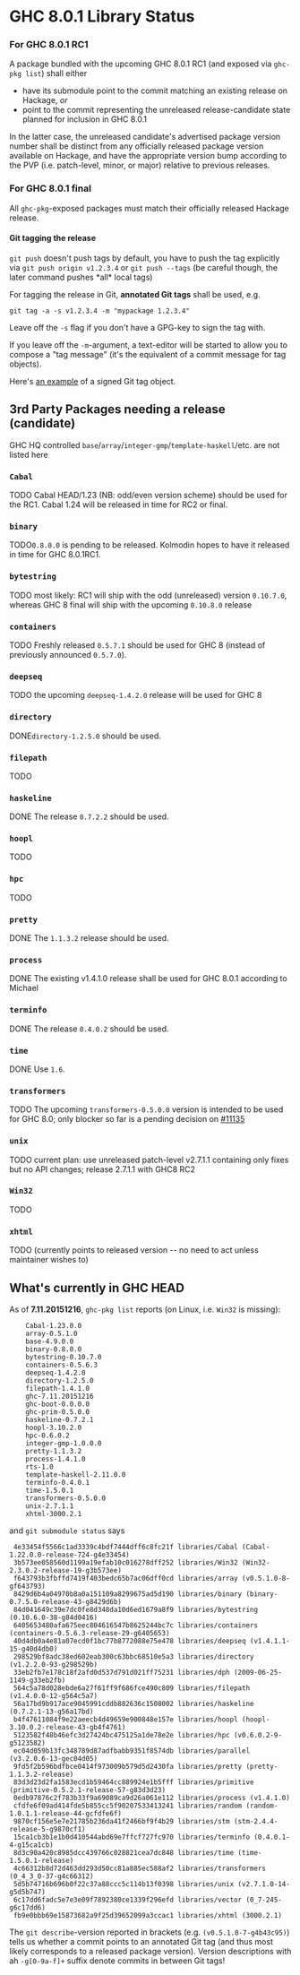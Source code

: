 # GHC 8.0.1 Library Status

### For GHC 8.0.1 RC1


A package bundled with the upcoming GHC 8.0.1 RC1 (and exposed via `ghc-pkg list`) shall either

- have its submodule point to the commit matching an existing release on Hackage, *or*
- point to the commit representing the unreleased release-candidate state planned for inclusion in GHC 8.0.1


In the latter case, the unreleased candidate's advertised package version number shall be distinct from any officially released package version available on Hackage, and have the appropriate version bump according to the PVP (i.e. patch-level, minor, or major) relative to previous releases.

### For GHC 8.0.1 final


All `ghc-pkg`-exposed packages must match their officially released Hackage release.

#### Git tagging the release

`git push` doesn't push tags by default, you have to push the tag explicitly via `git push origin v1.2.3.4` or `git push --tags` (be careful though, the later command pushes \*all\* local tags)


For tagging the release in Git, **annotated Git tags** shall be used, e.g.

```wiki
git tag -a -s v1.2.3.4 -m "mypackage 1.2.3.4"
```


Leave off the `-s` flag if you don't have a GPG-key to sign the tag with.


If you leave off the `-m`-argument, a text-editor will be started to allow you to compose a "tag message" (it's the equivalent of a commit message for tag objects).


Here's [ an example](https://git.haskell.org/packages/deepseq.git/tag/c32a156c8dafaea05e91563afe2f72ad3590f57b) of a signed Git tag object.

## 3rd Party Packages needing a release (candidate)


GHC HQ controlled `base`/`array`/`integer-gmp`/`template-haskell`/etc. are not listed here

### `Cabal`

[](http://hackage.haskell.org/package/Cabal)

TODO Cabal HEAD/1.23 (NB: odd/even version scheme) should be used for the RC1. Cabal 1.24 will be released in time for RC2 or final.

### `binary`

[](http://hackage.haskell.org/package/binary)

TODO`0.8.0.0` is pending to be released. Kolmodin hopes to have it released in time for GHC 8.0.1RC1.

### `bytestring`

[](http://hackage.haskell.org/package/bytestring)

TODO most likely: RC1 will ship with the odd (unreleased) version `0.10.7.0`, whereas GHC 8 final will ship with the upcoming `0.10.8.0` release

### `containers`

[](http://hackage.haskell.org/package/containers)

TODO Freshly released `0.5.7.1` should be used for GHC 8 (instead of previously announced `0.5.7.0`).

### `deepseq`

[](http://hackage.haskell.org/package/deepseq)

TODO the upcoming `deepseq-1.4.2.0` release will be used for GHC 8

### `directory`

[](http://hackage.haskell.org/package/directory)

DONE`directory-1.2.5.0` should be used.

### `filepath`

[](http://hackage.haskell.org/package/filepath)

TODO

### `haskeline`

[](http://hackage.haskell.org/package/haskeline)

DONE The release `0.7.2.2` should be used.

### `hoopl`

[](http://hackage.haskell.org/package/hoopl)

TODO

### `hpc`

[](http://hackage.haskell.org/package/hpc)

TODO

### `pretty`

[](http://hackage.haskell.org/package/pretty)

DONE The `1.1.3.2` release should be used.

### `process`

[](http://hackage.haskell.org/package/process)

DONE The existing v1.4.1.0 release shall be used for GHC 8.0.1 according to Michael

### `terminfo`

[](http://hackage.haskell.org/package/terminfo)

DONE The release `0.4.0.2` should be used.

### `time`

[](http://hackage.haskell.org/package/time)

DONE Use `1.6`.

### `transformers`

[](http://hackage.haskell.org/package/transformers)

TODO The upcoming `transformers-0.5.0.0` version is intended to be used for GHC 8.0; only blocker so far is a pending decision on [\#11135](https://gitlab.haskell.org//ghc/ghc/issues/11135)

### `unix`

[](http://hackage.haskell.org/package/unix)

TODO current plan: use unreleased patch-level v2.7.1.1 containing only fixes but no API changes; release 2.7.1.1 with GHC8 RC2

### `Win32`

[](http://hackage.haskell.org/package/Win32)

TODO

### `xhtml`

[](http://hackage.haskell.org/package/xhtml)

TODO (currently points to released version -- no need to act unless maintainer wishes to)

## What's currently in GHC HEAD


As of **7.11.20151216**, `ghc-pkg list` reports (on Linux, i.e. `Win32` is missing):

```wiki
    Cabal-1.23.0.0
    array-0.5.1.0
    base-4.9.0.0
    binary-0.8.0.0
    bytestring-0.10.7.0
    containers-0.5.6.3
    deepseq-1.4.2.0
    directory-1.2.5.0
    filepath-1.4.1.0
    ghc-7.11.20151216
    ghc-boot-0.0.0.0
    ghc-prim-0.5.0.0
    haskeline-0.7.2.1
    hoopl-3.10.2.0
    hpc-0.6.0.2
    integer-gmp-1.0.0.0
    pretty-1.1.3.2
    process-1.4.1.0
    rts-1.0
    template-haskell-2.11.0.0
    terminfo-0.4.0.1
    time-1.5.0.1
    transformers-0.5.0.0
    unix-2.7.1.1
    xhtml-3000.2.1
```


and `git submodule status` says

```wiki
 4e33454f5566c1ad3339c4bdf7444dff6c8fc21f libraries/Cabal (Cabal-1.22.0.0-release-724-g4e33454)
 3b573ee058560d1199a19efab10c016278dff252 libraries/Win32 (Win32-2.3.0.2-release-19-g3b573ee)
 f643793b3fbffd7419f403bedc65b7ac06dff0cd libraries/array (v0.5.1.0-8-gf643793)
 8429d6b4a04970b8a0a151109a8299675ad5d190 libraries/binary (binary-0.7.5.0-release-43-g8429d6b)
 84d041649c39e7dc0fe8d348da10d6ed1679a8f9 libraries/bytestring (0.10.6.0-38-g84d0416)
 6405653480afa675eec804616547b8625244bc7c libraries/containers (containers-0.5.6.3-release-29-g6405653)
 40d4db0a4e81a07ecd0f1bc77b8772088e75e478 libraries/deepseq (v1.4.1.1-15-g40d4db0)
 298529bf8adc38ed602eab300c63bbc68510e5a3 libraries/directory (v1.2.2.0-93-g298529b)
 33eb2fb7e178c18f2afd0d537d791d021ff75231 libraries/dph (2009-06-25-1149-g33eb2fb)
 564c5a78d028ebde6a27f61ff9f686fce490c809 libraries/filepath (v1.4.0.0-12-g564c5a7)
 56a17bd9b917ace9045991cddb882636c1508002 libraries/haskeline (0.7.2.1-13-g56a17bd)
 b4f47611084f9e22aeecb4d49659e900848e157e libraries/hoopl (hoopl-3.10.0.2-release-43-gb4f4761)
 5123582f48b46efc3d27424bc475125a1de78e2e libraries/hpc (v0.6.0.2-9-g5123582)
 ec04d059b13fc348789d87adfbabb9351f8574db libraries/parallel (v3.2.0.6-13-gec04d05)
 9fd5f2b596bdfbce0414f973009b579d5d2430fa libraries/pretty (pretty-1.1.3.2-release)
 83d3d23d2fa1583ecd1b59464cc889924e1b5fff libraries/primitive (primitive-0.5.2.1-release-57-g83d3d23)
 0edb97876c2f783b33f9a69089ca9d26a061e112 libraries/process (v1.4.1.0)
 cfdfe6f09ad414fde5b855cc5f90207533413241 libraries/random (random-1.0.1.1-release-44-gcfdfe6f)
 9870cf156e5e7e21785b236da41f2466bf9f4b29 libraries/stm (stm-2.4.4-release-5-g9870cf1)
 15ca1cb3b1e1b0d410544abd69e7ffcf727fc970 libraries/terminfo (0.4.0.1-4-g15ca1cb)
 8d3c90a420c8985dcc439766c028821cea7dc848 libraries/time (time-1.5.0.1-release)
 4c66312b8d72d463dd293d50cc81a885ec588af2 libraries/transformers (0_4_3_0-37-g4c66312)
 5d5b74716b696b0f22c37a88ccc5c114b13f0398 libraries/unix (v2.7.1.0-14-g5d5b747)
 6c17dd6fadc5e7e3e09f7892380ce1339f296efd libraries/vector (0_7-245-g6c17dd6)
 fb9e0bbb69e15873682a9f25d39652099a3ccac1 libraries/xhtml (3000.2.1)
```


The `git describe`-version reported in brackets (e.g. `(v0.5.1.0-7-g4b43c95)`) tells us whether a commit points to an annotated Git tag (and thus most likely corresponds to a released package version). Version descriptions with ah `-g[0-9a-f]+` suffix denote commits in between Git tags!
